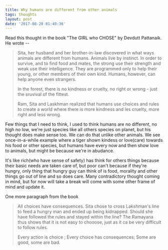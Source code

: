 ```yaml
---
title: Why humans are different from other animals
tags: thoughts
layout: post
date: '2017-08-20 01:40:36'
---
```


Read this thought in the book "The GIRL who CHOSE" by Devdutt Pattanaik. He wrote --

>  Sita, her husband and her brother-in-law discovered in what ways animals are different from humans. Animals live by instinct. In order to survive, and to find food and mates, the strong use their strength and weak use their intelligence. They are programmed only to help their young, or other members of their own kind. Humans, however, can help anyone even strangers.
> 
> In the forest, there is no kindness or cruelty, no right or wrong - just the sruvival of the fittest. 
> 
> Ram, Sita and Laskhman realized that humans use choices and rules to create a world where there is more kindness and les cruelty, more right and less wrong.

Few things that I need to think, I used to think humans are no different, no high no low, we're just species like all others species on planet, but his thought does make sense too. We can do that unlike other animals. We see once-in-a-while example where a tiger shown kindess or love(care) towards his food or other species, but humans have every now and then show love to animals, but might be because we're in abudance. 

It's like rich(who have sense of safety) has think for others things because their basic needs are taken care of, but poor can't because if they're hungry, only thing that hungry guy can think of is food, morality and other things go out of line and so does care.  Many contradictory thought coming in mind, but for now will take a break will come with some other frame of mind and update it.


One more paragraph from the book

> All choices have consequences. Sita chose to cross Lakshman's line to feed a hungry man and ended up being kidnapped. Should she have followed the rules and stayed within the line? The Ramayana thus shows that it is not easy to chooose, just as it ca be very difficult to follow rules.
> 
> Every action is choice ; Every choice has consequences; Some are good, some are bad. 

 


